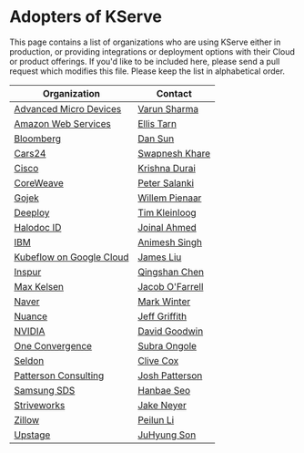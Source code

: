 # Adopters of KServe

This page contains a list of organizations who are using KServe either in production, or providing integrations or deployment options with their Cloud or product offerings. If you'd like to be included here, please send a pull request which modifies this file. Please keep the list in alphabetical order.

| Organization | Contact |
| ------------ | ------- |
| [Advanced Micro Devices](https://www.amd.com) | [Varun Sharma](https://github.com/varunsh-xilinx) |
| [Amazon Web Services](https://aws.amazon.com/) | [Ellis Tarn](https://github.com/ellistarn) |
| [Bloomberg](https://www.bloomberg.com/) | [Dan Sun](https://github.com/yuzisun) |
| [Cars24](https://www.cars24.com/) | [Swapnesh Khare](https://github.com/swapkh91) |
| [Cisco](https://www.cisco.com/) | [Krishna Durai](https://github.com/krishnadurai) |
| [CoreWeave](https://coreweave.com/) | [Peter Salanki](https://github.com/salanki) |
| [Gojek](https://www.gojek.com/) | [Willem Pienaar](https://github.com/woop) |
| [Deeploy](https://deeploy.ml) | [Tim Kleinloog](https://github.com/TimKleinloog) |
| [Halodoc ID](https://halodoc.com/) | [Joinal Ahmed](https://github.com/joinal-ahmed) |
| [IBM](https://www.ibm.com/) | [Animesh Singh](https://github.com/animeshsingh) |
| [Kubeflow on Google Cloud](https://www.kubeflow.org/docs/distributions/gke/) | [James Liu](https://github.com/zijianjoy)|
| [Inspur](https://www.inspur.com/) | [Qingshan Chen](https://github.com/iamlovingit) |
| [Max Kelsen](https://www.maxkelsen.com/) | [Jacob O'Farrell](https://github.com/ofaz) |
| [Naver](https://www.navercorp.com/en) | [Mark Winter](https://github.com/markwinter) |
| [Nuance](https://www.nuance.com/) | [Jeff Griffith](https://github.com/jeffgriffith) |
| [NVIDIA](https://www.nvidia.com/en-us/) | [David Goodwin](https://github.com/deadeyegoodwin) |
| [One Convergence](https://dkube.io/) | [Subra Ongole](https://github.com/songole) |
| [Seldon](https://www.seldon.io/) | [Clive Cox](https://github.com/cliveseldon) |
| [Patterson Consulting](http://www.pattersonconsultingtn.com/) | [Josh Patterson](https://github.com/jpatanooga) |
| [Samsung SDS](https://www.samsungsds.com/) | [Hanbae Seo](https://github.com/jazzsir) |
| [Striveworks](https://striveworks.us/) | [Jake Neyer](https://github.com/JakeNeyer) |
| [Zillow](https://www.zillow.com/) | [Peilun Li](https://github.com/Peilun-Li) |
| [Upstage](https://www.upstage.ai/) | [JuHyung Son](https://github.com/JuHyung-Son) |
